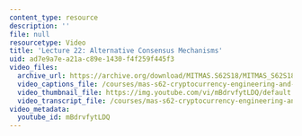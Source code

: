 ```yaml
---
content_type: resource
description: ''
file: null
resourcetype: Video
title: 'Lecture 22: Alternative Consensus Mechanisms'
uid: ad7e9a7e-a21a-c89e-1430-f4f259f445f3
video_files:
  archive_url: https://archive.org/download/MITMAS.S62S18/MITMAS_S62S18_lec22_300k.mp4
  video_captions_file: /courses/mas-s62-cryptocurrency-engineering-and-design-spring-2018/476313299feb5b3bb32b88df90300c9c_mBdrvfytLDQ.vtt
  video_thumbnail_file: https://img.youtube.com/vi/mBdrvfytLDQ/default.jpg
  video_transcript_file: /courses/mas-s62-cryptocurrency-engineering-and-design-spring-2018/7f2ba190a4b41fe9421be212ef7f7c84_mBdrvfytLDQ.pdf
video_metadata:
  youtube_id: mBdrvfytLDQ
---
```

